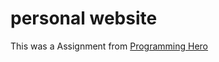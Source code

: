 # personal website 

This was a Assignment from  [Programming Hero](https://bangla.programming-hero.com/)


